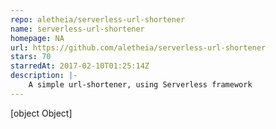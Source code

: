 ```yaml
---
repo: aletheia/serverless-url-shortener
name: serverless-url-shortener
homepage: NA
url: https://github.com/aletheia/serverless-url-shortener
stars: 70
starredAt: 2017-02-10T01:25:14Z
description: |-
    A simple url-shortener, using Serverless framework
---
```


[object Object]
